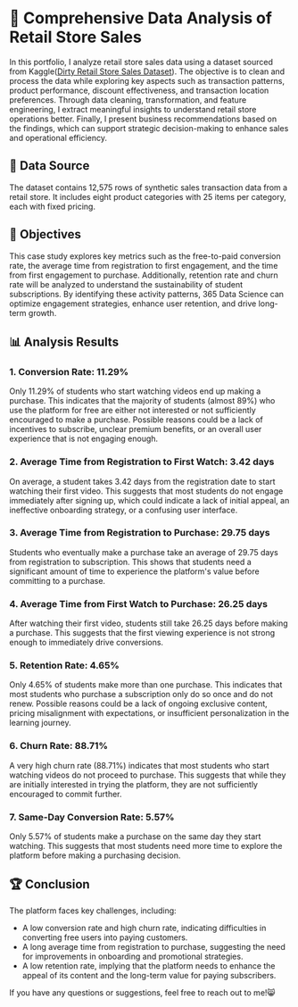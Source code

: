 # 🛒 Comprehensive Data Analysis of Retail Store Sales
In this portfolio, I analyze retail store sales data using a dataset sourced from Kaggle([Dirty Retail Store Sales Dataset](https://www.kaggle.com/datasets/ahmedmohamed2003/retail-store-sales-dirty-for-data-cleaning/data)). The objective is to clean and process the data while exploring key aspects such as transaction patterns, product performance, discount effectiveness, and transaction location preferences. Through data cleaning, transformation, and feature engineering, I extract meaningful insights to understand retail store operations better. Finally, I present business recommendations based on the findings, which can support strategic decision-making to enhance sales and operational efficiency.

## 📂 Data Source
The dataset contains 12,575 rows of synthetic sales transaction data from a retail store. It includes eight product categories with 25 items per category, each with fixed pricing.
  
## 🎯 Objectives
This case study explores key metrics such as the free-to-paid conversion rate, the average time from registration to first engagement, and the time from first engagement to purchase. Additionally, retention rate and churn rate will be analyzed to understand the sustainability of student subscriptions. By identifying these activity patterns, 365 Data Science can optimize engagement strategies, enhance user retention, and drive long-term growth.

## 📊 Analysis Results
### 1. Conversion Rate: 11.29%
Only 11.29% of students who start watching videos end up making a purchase. This indicates that the majority of students (almost 89%) who use the platform for free are either not interested or not sufficiently encouraged to make a purchase. Possible reasons could be a lack of incentives to subscribe, unclear premium benefits, or an overall user experience that is not engaging enough.

### 2. Average Time from Registration to First Watch: 3.42 days
On average, a student takes 3.42 days from the registration date to start watching their first video. This suggests that most students do not engage immediately after signing up, which could indicate a lack of initial appeal, an ineffective onboarding strategy, or a confusing user interface.

### 3. Average Time from Registration to Purchase: 29.75 days
Students who eventually make a purchase take an average of 29.75 days from registration to subscription. This shows that students need a significant amount of time to experience the platform's value before committing to a purchase.

### 4. Average Time from First Watch to Purchase: 26.25 days
After watching their first video, students still take 26.25 days before making a purchase. This suggests that the first viewing experience is not strong enough to immediately drive conversions.

### 5. Retention Rate: 4.65%
Only 4.65% of students make more than one purchase. This indicates that most students who purchase a subscription only do so once and do not renew. Possible reasons could be a lack of ongoing exclusive content, pricing misalignment with expectations, or insufficient personalization in the learning journey.

### 6. Churn Rate: 88.71%
A very high churn rate (88.71%) indicates that most students who start watching videos do not proceed to purchase. This suggests that while they are initially interested in trying the platform, they are not sufficiently encouraged to commit further.

### 7. Same-Day Conversion Rate: 5.57%
Only 5.57% of students make a purchase on the same day they start watching. This suggests that most students need more time to explore the platform before making a purchasing decision.

## 🏆 Conclusion
The platform faces key challenges, including:
- A low conversion rate and high churn rate, indicating difficulties in converting free users into paying customers.
- A long average time from registration to purchase, suggesting the need for improvements in onboarding and promotional strategies.
- A low retention rate, implying that the platform needs to enhance the appeal of its content and the long-term value for paying subscribers.

If you have any questions or suggestions, feel free to reach out to me!😸
